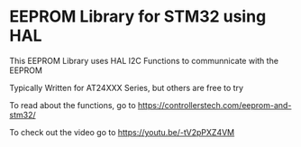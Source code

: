 # EEPROM Library for STM32 using HAL

This EEPROM Library uses HAL I2C Functions to communnicate with the EEPROM

Typically Written for AT24XXX Series, but others are free to try

To read about the functions, go to https://controllerstech.com/eeprom-and-stm32/

To check out the video go to https://youtu.be/-tV2pPXZ4VM
